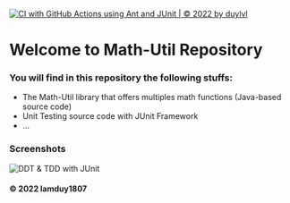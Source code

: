 [![CI with GitHub Actions using Ant and JUnit | © 2022 by duylvl](https://github.com/lamduy1807/math-util/actions/workflows/ci-junit.yml/badge.svg)](https://github.com/lamduy1807/math-util/actions/workflows/ci-junit.yml)

# Welcome to Math-Util Repository
### You will find in this repository the following stuffs:
* The Math-Util library that offers multiples math functions (Java-based source code)
* Unit Testing source code with JUnit Framework
* ...

### Screenshots
![DDT & TDD with JUnit](https://github.com/lamduy1807/math-util/blob/main/images/DDT%20with%20JUnit.png)


#### © 2022 lamduy1807